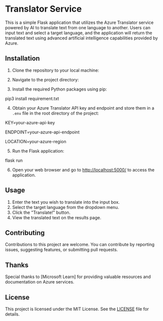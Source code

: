 # Translator Service

This is a simple Flask application that utilizes the Azure Translator service powered by AI to translate text from one language to another. Users can input text and select a target language, and the application will return the translated text using advanced artificial intelligence capabilities provided by Azure.

## Installation

1. Clone the repository to your local machine:


2. Navigate to the project directory:


3. Install the required Python packages using pip:

pip3 install requirement.txt


4. Obtain your Azure Translator API key and endpoint and store them in a `.env` file in the root directory of the project:

KEY=your-azure-api-key

ENDPOINT=your-azure-api-endpoint

LOCATION=your-azure-region


5. Run the Flask application:

flask run

6. Open your web browser and go to [http://localhost:5000/](http://localhost:5000/) to access the application.

## Usage

1. Enter the text you wish to translate into the input box.
2. Select the target language from the dropdown menu.
3. Click the "Translate!" button.
4. View the translated text on the results page.

## Contributing

Contributions to this project are welcome. You can contribute by reporting issues, suggesting features, or submitting pull requests.

## Thanks

Special thanks to [Microsoft Learn] for providing valuable resources and documentation on Azure services.

## License

This project is licensed under the MIT License. See the [LICENSE](LICENSE) file for details.
